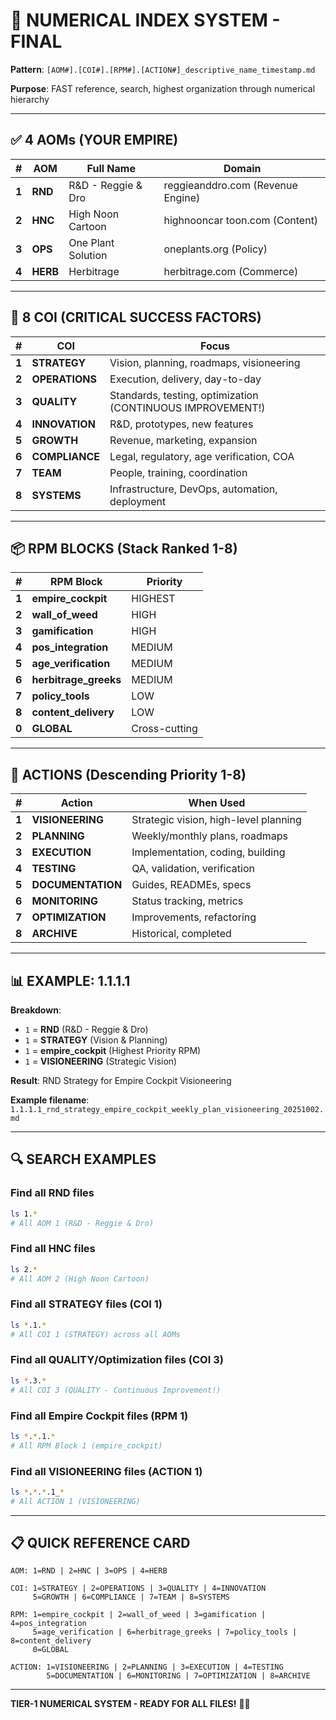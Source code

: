 # 🔢 NUMERICAL INDEX SYSTEM - FINAL

**Pattern**: `[AOM#].[COI#].[RPM#].[ACTION#]_descriptive_name_timestamp.md`

**Purpose**: FAST reference, search, highest organization through numerical hierarchy

---

## ✅ 4 AOMs (YOUR EMPIRE)

| # | AOM | Full Name | Domain |
|---|-----|-----------|--------|
| **1** | **RND** | R&D - Reggie & Dro | reggieanddro.com (Revenue Engine) |
| **2** | **HNC** | High Noon Cartoon | highnooncar toon.com (Content) |
| **3** | **OPS** | One Plant Solution | oneplants.org (Policy) |
| **4** | **HERB** | Herbitrage | herbitrage.com (Commerce) |

---

## 🎯 8 COI (CRITICAL SUCCESS FACTORS)

| # | COI | Focus |
|---|-----|-------|
| **1** | **STRATEGY** | Vision, planning, roadmaps, visioneering |
| **2** | **OPERATIONS** | Execution, delivery, day-to-day |
| **3** | **QUALITY** | Standards, testing, optimization (CONTINUOUS IMPROVEMENT!) |
| **4** | **INNOVATION** | R&D, prototypes, new features |
| **5** | **GROWTH** | Revenue, marketing, expansion |
| **6** | **COMPLIANCE** | Legal, regulatory, age verification, COA |
| **7** | **TEAM** | People, training, coordination |
| **8** | **SYSTEMS** | Infrastructure, DevOps, automation, deployment |

---

## 📦 RPM BLOCKS (Stack Ranked 1-8)

| # | RPM Block | Priority |
|---|-----------|----------|
| **1** | **empire_cockpit** | HIGHEST |
| **2** | **wall_of_weed** | HIGH |
| **3** | **gamification** | HIGH |
| **4** | **pos_integration** | MEDIUM |
| **5** | **age_verification** | MEDIUM |
| **6** | **herbitrage_greeks** | MEDIUM |
| **7** | **policy_tools** | LOW |
| **8** | **content_delivery** | LOW |
| **0** | **GLOBAL** | Cross-cutting |

---

## 📝 ACTIONS (Descending Priority 1-8)

| # | Action | When Used |
|---|--------|-----------|
| **1** | **VISIONEERING** | Strategic vision, high-level planning |
| **2** | **PLANNING** | Weekly/monthly plans, roadmaps |
| **3** | **EXECUTION** | Implementation, coding, building |
| **4** | **TESTING** | QA, validation, verification |
| **5** | **DOCUMENTATION** | Guides, READMEs, specs |
| **6** | **MONITORING** | Status tracking, metrics |
| **7** | **OPTIMIZATION** | Improvements, refactoring |
| **8** | **ARCHIVE** | Historical, completed |

---

## 📊 EXAMPLE: 1.1.1.1

**Breakdown**:
- `1` = **RND** (R&D - Reggie & Dro)
- `1` = **STRATEGY** (Vision & Planning)
- `1` = **empire_cockpit** (Highest Priority RPM)
- `1` = **VISIONEERING** (Strategic Vision)

**Result**: RND Strategy for Empire Cockpit Visioneering

**Example filename**: `1.1.1.1_rnd_strategy_empire_cockpit_weekly_plan_visioneering_20251002.md`

---

## 🔍 SEARCH EXAMPLES

### Find all RND files
```bash
ls 1.*
# All AOM 1 (R&D - Reggie & Dro)
```

### Find all HNC files
```bash
ls 2.*
# All AOM 2 (High Noon Cartoon)
```

### Find all STRATEGY files (COI 1)
```bash
ls *.1.*
# All COI 1 (STRATEGY) across all AOMs
```

### Find all QUALITY/Optimization files (COI 3)
```bash
ls *.3.*
# All COI 3 (QUALITY - Continuous Improvement!)
```

### Find all Empire Cockpit files (RPM 1)
```bash
ls *.*.1.*
# All RPM Block 1 (empire_cockpit)
```

### Find all VISIONEERING files (ACTION 1)
```bash
ls *.*.*.1_*
# All ACTION 1 (VISIONEERING)
```

---

## 📋 QUICK REFERENCE CARD

```
AOM: 1=RND | 2=HNC | 3=OPS | 4=HERB

COI: 1=STRATEGY | 2=OPERATIONS | 3=QUALITY | 4=INNOVATION
     5=GROWTH | 6=COMPLIANCE | 7=TEAM | 8=SYSTEMS

RPM: 1=empire_cockpit | 2=wall_of_weed | 3=gamification | 4=pos_integration
     5=age_verification | 6=herbitrage_greeks | 7=policy_tools | 8=content_delivery
     0=GLOBAL

ACTION: 1=VISIONEERING | 2=PLANNING | 3=EXECUTION | 4=TESTING
        5=DOCUMENTATION | 6=MONITORING | 7=OPTIMIZATION | 8=ARCHIVE
```

---

**TIER-1 NUMERICAL SYSTEM - READY FOR ALL FILES!** 🦄🔥
